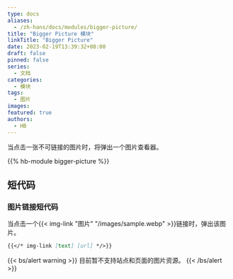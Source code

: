 ```yaml
---
type: docs
aliases:
  - /zh-hans/docs/modules/bigger-picture/
title: "Bigger Picture 模块"
linkTitle: "Bigger Picture"
date: 2023-02-19T13:39:32+08:00
draft: false
pinned: false
series:
  - 文档
categories:
  - 模块
tags:
  - 图片
images:
featured: true
authors:
  - HB
---
```


当点击一张不可链接的图片时，将弹出一个图片查看器。

<!--more-->

{{% hb-module bigger-picture %}}

## 短代码

### 图片链接短代码

当点击一个{{< img-link "图片" "/images/sample.webp" >}}链接时，弹出该图片。

```markdown
{{</* img-link [text] [url] */>}}
```

{{< bs/alert warning >}}
目前暂不支持站点和页面的图片资源。
{{< /bs/alert >}}
